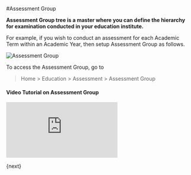 <!-- add-breadcrumbs -->
#Assessment Group

**Assessment Group tree is a master where you can define the hierarchy for examination conducted in your education institute.**

For example, if you wish to conduct an assessment for each Academic Term within an Academic Year, then setup Assessment Group as follows.

![Assessment Group](/docs/assets/img/education/education-assessment-group.png)

To access the Assessment Group, go to 

> Home > Education > Assessment > Assessment Group

#### Video Tutorial on Assessment Group



<div>
    <div class='embed-container'>
        <iframe src='https://www.youtube.com/embed/I1T7Z2JbcP4' frameborder='0' allowfullscreen>
        </iframe>
    </div>
</div>

{next}